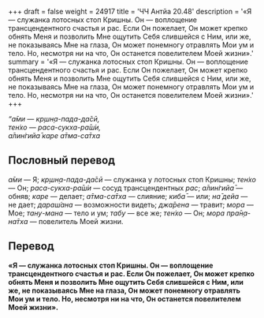 +++
draft = false
weight = 24917
title = 'ЧЧ Антйа 20.48'
description = '«Я — служанка лотосных стоп Кришны. Он — воплощение трансцендентного счастья и рас. Если Он пожелает, Он может крепко обнять Меня и позволить Мне ощутить Себя слившейся с Ним, или же, не показываясь Мне на глаза, Он может понемногу отравлять Мои ум и тело. Но, несмотря ни на что, Он останется повелителем Моей жизни».'
summary = '«Я — служанка лотосных стоп Кришны. Он — воплощение трансцендентного счастья и рас. Если Он пожелает, Он может крепко обнять Меня и позволить Мне ощутить Себя слившейся с Ним, или же, не показываясь Мне на глаза, Он может понемногу отравлять Мои ум и тело. Но, несмотря ни на что, Он останется повелителем Моей жизни».'
+++

_“а̄ми — кр̣шн̣а-пада-да̄сӣ,  
тен̇хо — раса-сукха-ра̄ш́и,  
а̄лин̇гийа̄ каре а̄тма-са̄тха_

## Пословный перевод

_а̄ми_ — Я; _кр̣шн̣а_\-_пада_\-_да̄сӣ_ — служанка у лотосных стоп Кришны; _тен̇хо_ — Он; _раса_\-_сукха_\-_ра̄ш́и_ — сосуд трансцендентных _рас_; _а̄лин̇гийа̄_ — обняв; _каре_ — делает; _а̄тма_\-_са̄тха_ — слияние; _киба̄_ — или; _на̄_ _дейа_ — не дает; _дараш́ана_ — возможности видеть; _джа̄рена_ — травит; _мора_ — Мое; _тану_\-_мана_ — тело и ум; _табу_ — все же; _тен̇хо_ — Он; _мора_ _пра̄н̣а_\-_на̄тха_ — повелитель Моей жизни.

## Перевод

**«Я — служанка лотосных стоп Кришны. Он — воплощение трансцендентного счастья и рас. Если Он пожелает, Он может крепко обнять Меня и позволить Мне ощутить Себя слившейся с Ним, или же, не показываясь Мне на глаза, Он может понемногу отравлять Мои ум и тело. Но, несмотря ни на что, Он останется повелителем Моей жизни».**
